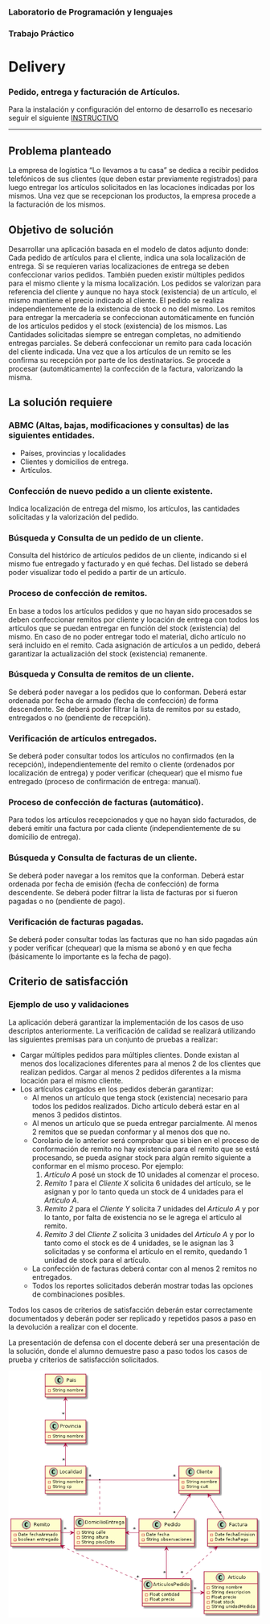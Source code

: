 ### Laboratorio de Programación y lenguajes
### Trabajo Práctico

# Delivery
### Pedido, entrega y facturación de Artículos.

Para la instalación y configuración del entorno de desarrollo es necesario seguir el siguiente 
<a href="https://git.fi.mdn.unp.edu.ar/labprog/core/infraestructura-tps/-/blob/master/README.md" target="_blank">INSTRUCTIVO</a>

---

## Problema planteado
La empresa de logística “Lo llevamos a tu casa” se dedica a recibir pedidos telefónicos de sus clientes (que deben estar previamente registrados) para luego entregar los artículos solicitados en las locaciones indicadas por los mismos.
Una vez que se recepcionan los productos, la empresa procede a la facturación de los mismos.

## Objetivo de solución
Desarrollar una aplicación basada en el modelo de datos adjunto donde:
Cada pedido de artículos para el cliente, indica una sola localización de entrega.
Si se requieren varias localizaciones de entrega se deben confeccionar varios pedidos.
También pueden existir múltiples pedidos para el mismo cliente y la misma localización.
Los pedidos se valorizan para referencia del cliente y aunque no haya stock (existencia) de un artículo, el mismo mantiene el precio indicado al cliente.
El pedido se realiza independientemente de la existencia de stock o no del mismo.
Los remitos para entregar la mercadería se confeccionan automáticamente en función de los artículos pedidos y el stock (existencia) de los mismos.
Las Cantidades solicitadas siempre se entregan completas, no admitiendo entregas parciales.
Se deberá confeccionar un remito para cada locación del cliente indicada.
Una vez que a los artículos de un remito se les confirma su recepción por parte de los destinatarios.
Se procede a procesar (automáticamente) la confección de la factura, valorizando la misma.

## La solución requiere
### ABMC (Altas, bajas, modificaciones y consultas) de las siguientes entidades.
* Países, provincias y localidades
* Clientes y domicilios de entrega.
* Artículos.

### Confección de nuevo pedido a un cliente existente.
Indica localización de entrega del mismo, los artículos, las cantidades solicitadas y la valorización del pedido.

### Búsqueda y Consulta de un pedido de un cliente.
Consulta del histórico de artículos pedidos de un cliente, indicando si el mismo fue entregado y facturado y en qué fechas.
Del listado se deberá poder visualizar todo el pedido a partir de un artículo.

### Proceso de confección de remitos.
En base a todos los artículos pedidos y que no hayan sido procesados se deben confeccionar remitos por cliente y locación de entrega con todos los artículos que se puedan entregar en función del stock (existencia) del mismo.
En caso de no poder entregar todo el material, dicho artículo no será incluido en el remito.
Cada asignación de artículos a un pedido, deberá garantizar la actualización del stock (existencia) remanente.

### Búsqueda y Consulta de remitos de un cliente.
Se deberá poder navegar a los pedidos que lo conforman.
 Deberá estar ordenada por fecha de armado (fecha de confección) de forma descendente.
Se deberá poder filtrar la lista de remitos por su estado, entregados o no (pendiente de recepción).

### Verificación de artículos entregados.
Se deberá poder consultar todos los artículos no confirmados (en la recepción), independientemente del remito o cliente (ordenados por localización de entrega) y poder verificar (chequear) que el mismo fue entregado (proceso de confirmación de entrega: manual).

### Proceso de confección de facturas (automático).
Para todos los artículos recepcionados y que no hayan sido facturados, de deberá emitir una factura por cada cliente (independientemente de su domicilio de entrega).

### Búsqueda y Consulta de facturas de un cliente.
Se deberá poder navegar a los remitos que la conforman. Deberá estar ordenada por fecha de emisión (fecha de confección) de forma descendente.
Se deberá poder filtrar la lista de facturas por si fueron pagadas o no (pendiente de pago).

### Verificación de facturas pagadas.
Se deberá poder consultar todas las facturas que no han sido pagadas aún y poder verificar (chequear) que la misma se abonó y en que fecha (básicamente lo importante es la fecha de pago).

## Criterio de satisfacción

### Ejemplo de uso y validaciones
La aplicación deberá garantizar la implementación de los casos de uso descriptos anteriormente.
La verificación de calidad se realizará utilizando las siguientes premisas para un conjunto de pruebas a realizar:
* Cargar múltiples pedidos para múltiples clientes. Donde existan al menos dos localizaciones diferentes para al menos 2 de los clientes que realizan pedidos.
Cargar al menos 2 pedidos diferentes a la misma locación para el mismo cliente.
* Los artículos cargados en los pedidos deberán garantizar:
  * Al menos un artículo que tenga stock (existencia) necesario para todos los pedidos realizados. Dicho artículo deberá estar en al menos 3 pedidos distintos.
  * Al menos un artículo que se pueda entregar parcialmente. Al menos 2 remitos que se puedan conformar y al menos dos que no.
  * Corolario de lo anterior será comprobar que si bien en el proceso de conformación de remito no hay existencia para el remito que se está procesando, se pueda asignar stock para algún remito siguiente a conformar en el mismo proceso.
  Por ejemplo:
    1. *Artículo A* posé un stock de 10 unidades al comenzar el proceso.
    1. *Remito 1* para el *Cliente X* solicita 6 unidades del artículo, se le asignan y por lo tanto queda un stock de 4 unidades para el *Artículo A*.
    1. *Remito 2* para el *Cliente Y* solicita 7 unidades del *Artículo A* y por lo tanto, por falta de existencia no se le agrega el artículo al remito.
    1. *Remito 3* del *Cliente Z* solicita 3 unidades del *Artículo A* y por lo tanto como el stock es de 4 unidades, se le asignan las 3 solicitadas y se conforma el artículo en el remito, quedando 1 unidad de stock para el artículo.
  * La confección de facturas deberá contar con al menos 2 remitos no entregados.
  * Todos los reportes solicitados deberán mostrar todas las opciones de combinaciones posibles.

Todos los casos de criterios de satisfacción deberán estar correctamente documentados y deberán poder ser replicado y repetidos pasos a paso en la devolución a realizar con el docente.

La presentación de defensa con el docente deberá ser una presentación de la solución, donde el alumno demuestre paso a paso todos los casos de prueba y criterios de satisfacción solicitados.

![](diagrama.png)

